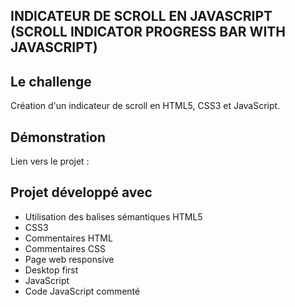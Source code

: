 ## INDICATEUR DE SCROLL EN JAVASCRIPT (SCROLL INDICATOR PROGRESS BAR WITH JAVASCRIPT)

## Le challenge

Création d'un indicateur de scroll en HTML5, CSS3 et JavaScript.

## Démonstration

Lien vers le projet :

## Projet développé avec

- Utilisation des balises sémantiques HTML5
- CSS3
- Commentaires HTML
- Commentaires CSS
- Page web responsive
- Desktop first
- JavaScript
- Code JavaScript commenté

